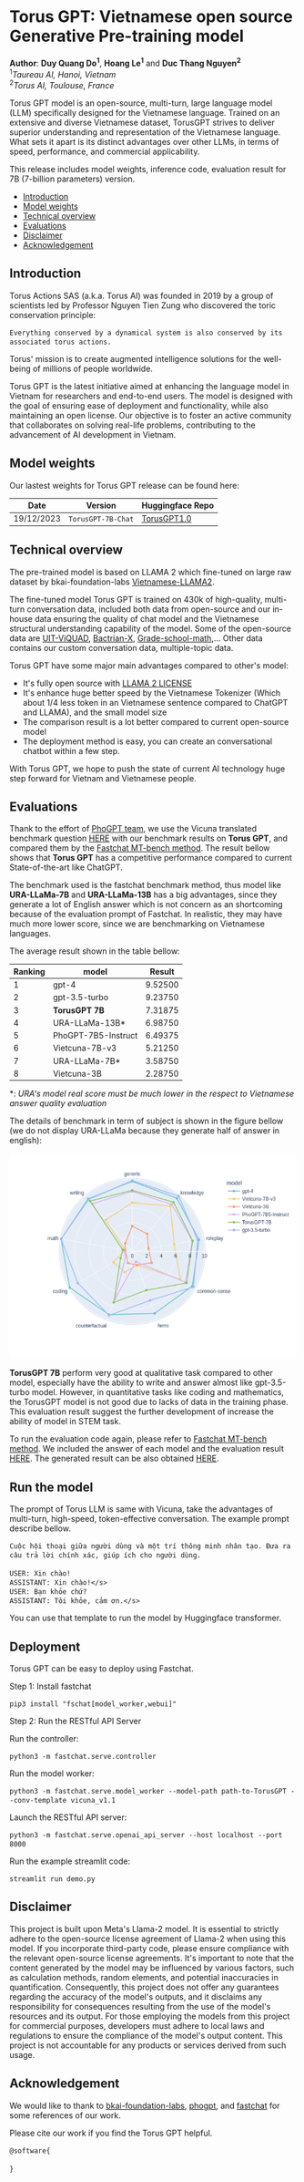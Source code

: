 # Torus GPT: Vietnamese open source Generative Pre-training model
**Author**: **Duy Quang Do<sup>1</sup>**, **Hoang Le<sup>1</sup>** and **Duc Thang Nguyen<sup>2</sup>**<br>
<sup>1</sup>*Taureau AI, Hanoi, Vietnam*<br>
<sup>2</sup>*Torus AI, Toulouse, France*


Torus GPT model is an open-source, multi-turn, large language model (LLM) specifically designed for the Vietnamese language. Trained on an extensive and diverse Vietnamese dataset, TorusGPT strives to deliver superior understanding and representation of the Vietnamese language. What sets it apart is its distinct advantages over other LLMs, in terms of speed, performance, and commercial applicability.

This release includes model weights, inference code, evaluation result for 7B (7-billion parameters) version.

- [Introduction](#introduction)
- [Model weights](#model-weights)
- [Technical overview](#technical-overview)
- [Evaluations](#evaluations)
- [Disclaimer](#disclaimer)
- [Acknowledgement](#acknowledgement)

## Introduction

Torus Actions SAS (a.k.a. Torus AI) was founded in 2019 by a group of scientists led by Professor Nguyen Tien Zung who discovered the toric conservation principle:
```
Everything conserved by a dynamical system is also conserved by its associated torus actions.
```
Torus' mission is to create augmented intelligence solutions for the well-being of millions of people worldwide.

Torus GPT is the latest initiative aimed at enhancing the language model in Vietnam for researchers and end-to-end users. The model is designed with the goal of ensuring ease of deployment and functionality, while also maintaining an open license. Our objective is to foster an active community that collaborates on solving real-life problems, contributing to the advancement of AI development in Vietnam.

## Model weights

Our lastest weights for Torus GPT release can be found here:

| Date  | Version | Huggingface Repo |
| ------------- | ------------- |------------- |
| 19/12/2023  | ```TorusGPT-7B-Chat```  |[TorusGPT1.0](https://huggingface.co/) |


## Technical overview

The pre-trained model is based on LLAMA 2 which fine-tuned on large raw dataset by bkai-foundation-labs [Vietnamese-LLAMA2](https://huggingface.co/bkai-foundation-models/vietnamese-llama2-7b-40GB).

The fine-tuned model Torus GPT is trained on 430k of high-quality, multi-turn conversation data, included both data from open-source and our in-house data ensuring the quality of chat model and the Vietnamese structural understanding capability of the model. Some of the open-source data are [UIT-ViQUAD](https://paperswithcode.com/dataset/uit-viquad), [Bactrian-X](https://huggingface.co/datasets/MBZUAI/Bactrian-X), [Grade-school-math](https://github.com/openai/grade-school-math),... Other data contains our custom conversation data, multiple-topic data.

Torus GPT have some major main advantages compared to other's model:

- It's fully open source with [LLAMA 2 LICENSE](https://github.com/facebookresearch/llama)
- It's enhance huge better speed by the Vietnamese Tokenizer (Which about 1/4 less token in an Vietnamese sentence compared to ChatGPT and LLAMA), and the small model size
- The comparison result is a lot better compared to current open-source model
- The deployment method is easy, you can create an conversational chatbot within a few step.

With Torus GPT, we hope to push the state of current AI technology huge step forward for Vietnam and Vietnamese people.

## Evaluations

Thank to the effort of [PhoGPT team](https://github.com/VinAIResearch/PhoGPT), we use the Vicuna translated benchmark question [HERE](https://docs.google.com/spreadsheets/d/122ldeXuBmLSFFqaFbflj82VyYTKL-Qc2hZiTI9csc-Q/edit#gid=44668470) with our benchmark results on **Torus GPT**, and compared them by the [Fastchat MT-bench method](https://github.com/lm-sys/FastChat/tree/main/fastchat/llm_judge). The result bellow shows that **Torus GPT** has a competitive performance compared to current State-of-the-art like ChatGPT.

The benchmark used is the fastchat benchmark method, thus model like **URA-LLaMa-7B** and  **URA-LLaMa-13B** has a big advantages, since they generate a lot of English answer which is not concern as an shortcoming because of the evaluation prompt of Fastchat. In realistic, they may have much more lower score, since we are benchmarking on Vietnamese languages.

The average result shown in the table bellow:

Ranking | model          | Result   |
| ------------- | ------------- | ------------- |
1|gpt-4          |      9.52500 |
2|gpt-3.5-turbo         |     9.23750   |
3|**TorusGPT 7B**         |    7.31875   |
4|URA-LLaMa-13B*     |   6.98750   |
5|PhoGPT-7B5-Instruct|  6.49375   |
6|Vietcuna-7B-v3      | 5.21250   |
7|URA-LLaMa-7B*       |  3.58750   |
8|Vietcuna-3B        |  2.28750   |

*: *URA's model real score must be much lower in the respect to Vietnamese answer quality evaluation*

The details of benchmark in term of subject is shown in the figure bellow (we do not display URA-LLaMa because they generate half of answer in english):

![Result](result.png)

**TorusGPT 7B** perform very good at qualitative task compared to other model, especially have the ability to write and answer almost like gpt-3.5-turbo model. However, in quantitative tasks like coding and mathematics, the TorusGPT model is not good due to lacks of data in the training phase. This evaluation result suggest the further development of increase the ability of model in STEM task.

To run the evaluation code again, please refer to [Fastchat MT-bench method](https://github.com/lm-sys/FastChat/tree/main/fastchat/llm_judge). We included the answer of each model and the evaluation result [HERE](). The generated result can be also obtained [HERE]().

## Run the model

The prompt of Torus LLM is same with Vicuna, take the advantages of multi-turn, high-speed, token-effective conversation. The example prompt describe bellow.

```
Cuộc hội thoại giữa người dùng và một trí thông minh nhân tạo. Đưa ra câu trả lời chính xác, giúp ích cho người dùng.

USER: Xin chào!
ASSISTANT: Xin chào!</s>
USER: Bạn khỏe chứ?
ASSISTANT: Tôi khỏe, cảm ơn.</s>
```

You can use that template to run the model by Huggingface transformer.

## Deployment

Torus GPT can be easy to deploy using Fastchat.

Step 1: Install fastchat
```
pip3 install "fschat[model_worker,webui]"
```

Step 2: Run the RESTful API Server

Run the controller:
```
python3 -m fastchat.serve.controller
```

Run the model worker:
```
python3 -m fastchat.serve.model_worker --model-path path-to-TorusGPT --conv-template vicuna_v1.1
```

Launch the RESTful API server:
```
python3 -m fastchat.serve.openai_api_server --host localhost --port 8000
```

Run the example streamlit code:
```
streamlit run demo.py
```

## Disclaimer

This project is built upon Meta's Llama-2 model. It is essential to strictly adhere to the open-source license agreement of Llama-2 when using this model. If you incorporate third-party code, please ensure compliance with the relevant open-source license agreements. It's important to note that the content generated by the model may be influenced by various factors, such as calculation methods, random elements, and potential inaccuracies in quantification. Consequently, this project does not offer any guarantees regarding the accuracy of the model's outputs, and it disclaims any responsibility for consequences resulting from the use of the model's resources and its output. For those employing the models from this project for commercial purposes, developers must adhere to local laws and regulations to ensure the compliance of the model's output content. This project is not accountable for any products or services derived from such usage.

## Acknowledgement

We would like to thank to [bkai-foundation-labs](https://huggingface.co/bkai-foundation-models/vietnamese-llama2-7b-40GB), [phogpt](https://github.com/VinAIResearch/PhoGPT), and [fastchat](https://github.com/lm-sys/FastChat/tree/main) for some references of our work.

Please cite our work if you find the Torus GPT helpful.

```
@software{

}
```